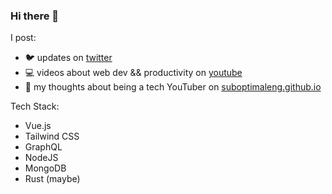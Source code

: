 ### Hi there 👋

I post:
- 🐦 updates on [twitter](https://twitter.com/SuboptimalEng)
- 💻 videos about web dev && productivity on [youtube](https://youtube.com/SuboptimalEng)
- 📖 my thoughts about being a tech YouTuber on [suboptimaleng.github.io](https://suboptimaleng.github.io)

Tech Stack:
- Vue.js
- Tailwind CSS
- GraphQL
- NodeJS
- MongoDB
- Rust (maybe)

<!--
**SuboptimalEng/SuboptimalEng** is a ✨ _special_ ✨ repository because its `README.md` (this file) appears on your GitHub profile.

Here are some ideas to get you started:

- 🔭 I’m currently working on ...
- 🌱 I’m currently learning ...
- 👯 I’m looking to collaborate on ...
- 🤔 I’m looking for help with ...
- 💬 Ask me about ...
- 📫 How to reach me: ...
- 😄 Pronouns: ...
- ⚡ Fun fact: ...
-->

